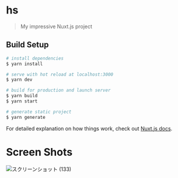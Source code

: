 # hs

> My impressive Nuxt.js project

## Build Setup

```bash
# install dependencies
$ yarn install

# serve with hot reload at localhost:3000
$ yarn dev

# build for production and launch server
$ yarn build
$ yarn start

# generate static project
$ yarn generate
```

For detailed explanation on how things work, check out [Nuxt.js docs](https://nuxtjs.org).

# Screen Shots
![スクリーンショット (133)](https://user-images.githubusercontent.com/46299784/77371035-aac09280-6da5-11ea-8824-dbd7c7fc4c56.png)
